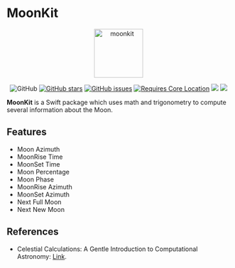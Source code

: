 # MoonKit

<div align="center">

<img height="110" alt="moonkit" src="https://user-images.githubusercontent.com/81416309/218829402-cc23843f-e630-40eb-b7b6-0748572500b2.png">
 
![GitHub](https://img.shields.io/github/license/sunlitt/sunkit) [![GitHub stars](https://img.shields.io/github/stars/davideilmito/MoonKit)](https://github.com/davideilmito/MoonKit/stargazers) [![GitHub issues](https://img.shields.io/github/issues/davideilmito/MoonKit)](https://github.com/davideilmito/MoonKit/issues)  [![Requires Core Location](https://img.shields.io/badge/requires-CoreLocation-orange?style=flat&logo=Swift)](https://developer.apple.com/documentation/corelocation) [![](https://img.shields.io/endpoint?url=https%3A%2F%2Fswiftpackageindex.com%2Fapi%2Fpackages%2Fdavideilmito%2FMoonKit%2Fbadge%3Ftype%3Dplatforms)](https://swiftpackageindex.com/davideilmito/MoonKit)
[![](https://img.shields.io/endpoint?url=https%3A%2F%2Fswiftpackageindex.com%2Fapi%2Fpackages%2Fhappn-app%2FURLRequestOperation%2Fbadge%3Ftype%3Dswift-versions)](https://swiftpackageindex.com/davideilmito/MoonKit)


</div>

**MoonKit** is a Swift package which uses math and trigonometry to compute several information about the Moon. 
  
## Features
  * Moon Azimuth
  * MoonRise Time
  * MoonSet Time
  * Moon Percentage
  * Moon Phase
  * MoonRise Azimuth
  * MoonSet Azimuth
  * Next Full Moon 
  * Next New Moon


## References

* Celestial Calculations: A Gentle Introduction to Computational Astronomy: [Link](https://www.amazon.it/Celestial-Calculations-Introduction-Computational-Astronomy/dp/0262536633/ref=sr_1_1?__mk_it_IT=ÅMÅŽÕÑ&crid=1U99GMGDZ2CUF&keywords=celestial+calculations&qid=1674408445&sprefix=celestial+calculation%2Caps%2C109&sr=8-1).
